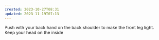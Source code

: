 ```yaml
---
created: 2023-10-27T08:31
updated: 2023-11-19T07:13
---
```

Push with your back hand on the back shoulder to make the front leg light.
Keep your head on the inside